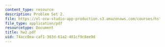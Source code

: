 ```yaml
---
content_type: resource
description: Problem Set 2.
file: https://ol-ocw-studio-app-production.s3.amazonaws.com/courses/hst-410j-projects-in-microscale-engineering-for-the-life-sciences-spring-2007/74acc0eacaf1363d61a2481cf9c8ee9d_hw2.pdf
file_type: application/pdf
resourcetype: Document
title: hw2.pdf
uid: 74acc0ea-caf1-363d-61a2-481cf9c8ee9d
---
```


